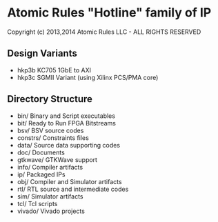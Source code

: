 Atomic Rules "Hotline" family of IP
=====================
Copyright (c) 2013,2014 Atomic Rules LLC - ALL RIGHTS RESERVED

Design Variants
---------------------
- hkp3b KC705 1GbE to AXI
- hkp3c SGMII Variant (using Xilinx PCS/PMA core)

Directory Structure
---------------------
- bin/ Binary and Script executables
- bit/ Ready to Run FPGA Bitstreams
- bsv/ BSV source codes
- constrs/ Constraints files
- data/ Source data supporting codes 
- doc/ Documents
- gtkwave/ GTKWave support
- info/ Compiler artifacts
- ip/ Packaged IPs
- obj/ Compiler and Simulator artifacts
- rtl/ RTL source and intermediate codes
- sim/ Simulator artifacts
- tcl/ Tcl scripts
- vivado/ Vivado projects

